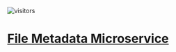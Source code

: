 ![visitors](https://visitor-badge.glitch.me/badge?page_id=sdthaker.visitor-badge)
# [File Metadata Microservice](https://www.freecodecamp.org/learn/apis-and-microservices/apis-and-microservices-projects/file-metadata-microservice)
